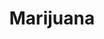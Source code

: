 ---
title: Marijuana
crosslinks:
- trees
- EnoughTrumpSpam
- ShitPoliticsSays
- vaporents
- leaves
- IAmA
- GrowingMarijuana
- The_Donald
- microgrowery
- Political_Revolution
- Drugs
- forwardsfromgrandma
- kratom
- glassheads
- WestVirginia
- politics
- legalizeit
- TargetedEnergyWeapons
- Pottery
---
